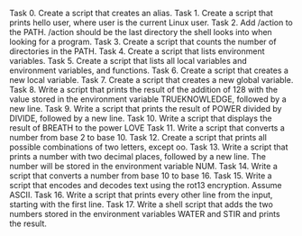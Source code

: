 Task 0. Create a script that creates an alias.
Task 1. Create a script that prints hello user, where user is the current Linux user.
Task 2. Add /action to the PATH. /action should be the last directory the shell looks into when looking for a program.
Task 3. Create a script that counts the number of directories in the PATH.
Task 4. Create a script that lists environment variables.
Task 5. Create a script that lists all local variables and environment variables, and functions.
Task 6. Create a script that creates a new local variable.
Task 7. Create a script that creates a new global variable.
Task 8. Write a script that prints the result of the addition of 128 with the value stored in the environment variable TRUEKNOWLEDGE, followed by a new line.
Task 9. Write a script that prints the result of POWER divided by DIVIDE, followed by a new line.
Task 10. Write a script that displays the result of BREATH to the power LOVE
Task 11. Write a script that converts a number from base 2 to base 10.
Task 12. Create a script that prints all possible combinations of two letters, except oo.
Task 13. Write a script that prints a number with two decimal places, followed by a new line.
The number will be stored in the environment variable NUM.
Task 14. Write a script that converts a number from base 10 to base 16.
Task 15. Write a script that encodes and decodes text using the rot13 encryption. Assume ASCII.
Task 16. Write a script that prints every other line from the input, starting with the first line.
Task 17. Write a shell script that adds the two numbers stored in the environment variables WATER and STIR and prints the result.

